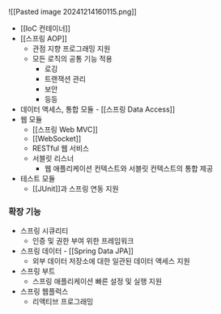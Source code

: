 ![[Pasted image 20241214160115.png]]
- [[IoC 컨테이너]]
- [[스프링 AOP]]
    - 관점 지향 프로그래밍 지원
    - 모든 로직의 공통 기능 적용
        - 로깅
        - 트랜잭션 관리
        - 보안
        - 등등
- 데이터 액세스, 통합 모듈 - [[스프링 Data Access]]
- 웹 모듈
    - [[스프링 Web MVC]]
    - [[WebSocket]]
    - RESTful 웹 서비스        
    - 서블릿 리스너
        - 웹 애플리케이션 컨텍스트와 서블릿 컨텍스트의 통합 제공
- 테스트 모듈
	- [[JUnit]]과 스프링 연동 지원

### 확장 기능
- 스프링 시큐리티
	- 인증 및 권한 부여 위한 프레임워크
- 스프링 데이터 - [[Spring Data JPA]]
	- 외부 데이터 저장소에 대한 일관된 데이터 액세스 지원
- 스프링 부트
	- 스프링 애플리케이션 빠른 설정 및 실행 지원
- 스프링 웹플럭스
	- 리액티브 프로그래밍